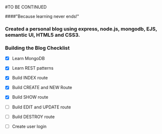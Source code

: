 #TO BE CONTINUED

####"Because learning never ends!"

### Created a personal blog using express, node.js, mongodb, EJS, semantic UI, HTML5 and CSS3.


### Building the Blog Checklist

- [X] Learn MongoDB
- [X] Learn REST patterns
- [X] Build INDEX route
- [X] Build CREATE and NEW Route
- [X] Build SHOW route
- [ ] Build EDIT and UPDATE route
- [ ] Build DESTROY route

- [ ] Create user login
